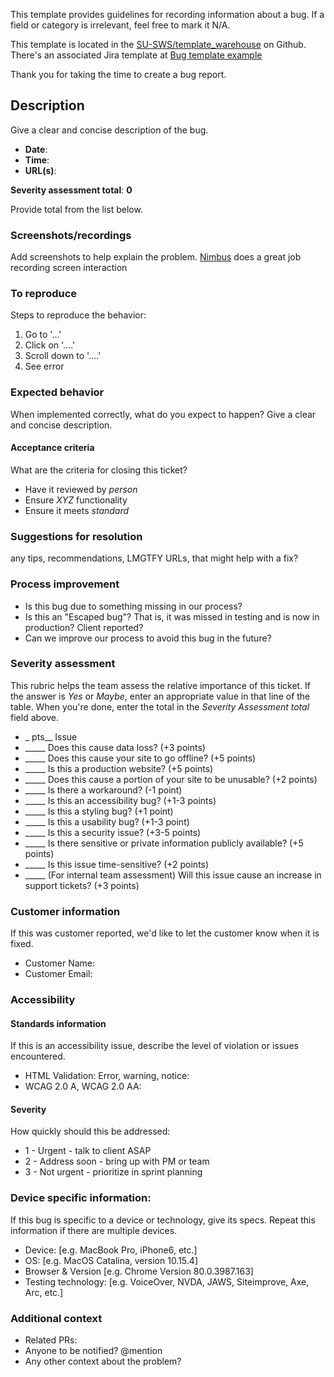 This template provides guidelines for recording information about a bug. If a field or category is irrelevant, feel free to mark it N/A.

This template is located in the [SU-SWS/template_warehouse](https://github.com/SU-SWS/template_warehouse) on Github.
There's an associated Jira template at [Bug template example](https://stanfordits.atlassian.net/browse/TEMP-1)

Thank you for taking the time to create a bug report.

## Description
Give a clear and concise description of the bug.

* **Date**: 
* **Time**: 
* **URL(s)**: 

**Severity assessment total**: **0**

Provide total from the list below.

### Screenshots/recordings
Add screenshots to help explain the problem.  [Nimbus](https://chrome.google.com/webstore/detail/nimbus-screenshot-screen/bpconcjcammlapcogcnnelfmaeghhagj?hl=en) does a great job recording screen interaction

### To reproduce
Steps to reproduce the behavior:
1. Go to '...'
1. Click on '....'
1. Scroll down to '....'
1. See error

### Expected behavior
When implemented correctly, what do you expect to happen?
Give a clear and concise description.

#### Acceptance criteria
What are the criteria for closing this ticket?
* Have it reviewed by _person_
* Ensure _XYZ_ functionality
* Ensure it meets _standard_

### Suggestions for resolution
any tips, recommendations, LMGTFY URLs, that might help with a fix?


### Process improvement
* Is this bug due to something missing in our process?
* Is this an "Escaped bug"? That is, it was missed in testing and is now in production? Client reported?
* Can we improve our process to avoid this bug in the future?

### Severity assessment
This rubric helps the team assess the relative importance of this ticket. If the answer is *Yes* or *Maybe*, enter an appropriate value in that line of the table. When you're done, enter the total in the *Severity Assessment total* field above.

* _ pts__  Issue
* _____ Does this cause data loss? (+3 points)
* _____ Does this cause your site to go offline? (+5 points)
* _____ Is this a production website? (+5 points)
* _____ Does this cause a portion of your site to be unusable? (+2 points)
* _____ Is there a workaround? (-1 point)
* _____ Is this an accessibility bug? (+1-3 points)
* _____ Is this a styling bug? (+1 point)
* _____ Is this a usability bug? (+1-3 point)
* _____ Is this a security issue? (+3-5 points)
* _____ Is there sensitive or private information publicly available? (+5 points)
* _____ Is this issue time-sensitive? (+2 points)
* _____ (For internal team assessment) Will this issue cause an increase in support tickets? (+3 points)

### Customer information
If this was customer reported, we'd like to let the customer know when it is fixed.
* Customer Name:
* Customer Email:

### Accessibility 
#### Standards information
If this is an accessibility issue, describe the level of violation or issues encountered.
* HTML Validation: Error, warning, notice:
* WCAG 2.0 A, WCAG 2.0 AA:

#### Severity
How quickly should this be addressed:

* 1 - Urgent - talk to client ASAP
* 2 - Address soon - bring up with PM or team
* 3 - Not urgent - prioritize in sprint planning

### Device specific information:
If this bug is specific to a device or technology, give its specs. Repeat this information if there are multiple devices.
* Device: [e.g. MacBook Pro, iPhone6, etc.]
* OS: [e.g. MacOS Catalina, version 10.15.4]
* Browser & Version [e.g. Chrome Version 80.0.3987.163]
* Testing technology: [e.g. VoiceOver, NVDA, JAWS, Siteimprove, Axe, Arc, etc.]

### Additional context
* Related PRs:
* Anyone to be notified? @mention
* Any other context about the problem?
